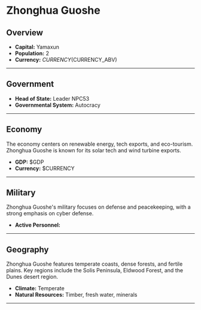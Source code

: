 # Zhonghua Guoshe

## Overview

- **Capital:** Yamaxun
- **Population:** 2
- **Currency:** $CURRENCY ($CURRENCY_ABV)

---

## Government

- **Head of State:** Leader NPC53
- **Governmental System:** Autocracy

---

## Economy
The economy centers on renewable energy, tech exports, and eco-tourism. Zhonghua Guoshe is known for its solar tech and wind turbine exports.

- **GDP:** $GDP
- **Currency:** $CURRENCY

---

## Military
Zhonghua Guoshe's military focuses on defense and peacekeeping, with a strong emphasis on cyber defense.

- **Active Personnel:** 

---

## Geography
Zhonghua Guoshe features temperate coasts, dense forests, and fertile plains. Key regions include the Solis Peninsula, Eldwood Forest, and the Dunes desert region.

- **Climate:** Temperate
- **Natural Resources:** Timber, fresh water, minerals

---